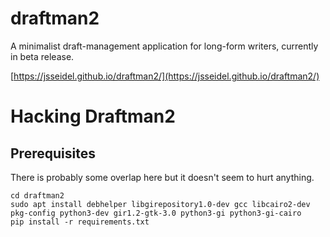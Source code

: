 # draftman2

A minimalist draft-management application for long-form writers, currently in beta release.

[https://jsseidel.github.io/draftman2/](https://jsseidel.github.io/draftman2/)

# Hacking Draftman2

## Prerequisites

There is probably some overlap here but it doesn't seem to hurt anything.

```
cd draftman2
sudo apt install debhelper libgirepository1.0-dev gcc libcairo2-dev pkg-config python3-dev gir1.2-gtk-3.0 python3-gi python3-gi-cairo
pip install -r requirements.txt
```
